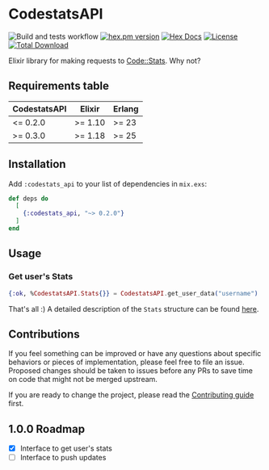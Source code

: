 # CodestatsAPI

![Build and tests workflow](https://github.com/general-CbIC/codestats_api/actions/workflows/ci-tests.yml/badge.svg)
[![hex.pm version](https://img.shields.io/hexpm/v/codestats_api.svg?style=flat)](https://hex.pm/packages/codestats_api)
[![Hex Docs](https://img.shields.io/badge/hex-docs-lightgreen.svg?style=flat)](https://hexdocs.pm/codestats_api/)
[![License](https://img.shields.io/hexpm/l/codestats_api.svg?style=flat)](https://github.com/general-CbIC/codestats_api/blob/main/LICENSE)
[![Total Download](https://img.shields.io/hexpm/dt/codestats_api.svg?style=flat)](https://hex.pm/packages/codestats_api)

Elixir library for making requests to [Code::Stats](https://codestats.net/). Why not?

## Requirements table

| CodestatsAPI | Elixir  | Erlang |
|--------------|---------|--------|
| <= 0.2.0     | >= 1.10 | >= 23  |
| >= 0.3.0     | >= 1.18 | >= 25  |

## Installation

Add `:codestats_api` to your list of dependencies in `mix.exs`:

```elixir
def deps do
  [
    {:codestats_api, "~> 0.2.0"}
  ]
end
```

## Usage

### Get user's Stats

```elixir
{:ok, %CodestatsAPI.Stats{}} = CodestatsAPI.get_user_data("username")
```

That's all :)
A detailed description of the `Stats` structure can be found [here](https://hexdocs.pm/codestats_api/CodestatsAPI.Stats.html).

## Contributions

If you feel something can be improved or have any questions about specific behaviors or pieces of implementation, please feel free to file an issue. Proposed changes should be taken to issues before any PRs to save time on code that might not be merged upstream.

If you are ready to change the project, please read the [Contributing guide](CONTRIBUTING.md) first.

## 1.0.0 Roadmap

- [x] Interface to get user's stats
- [ ] Interface to push updates
